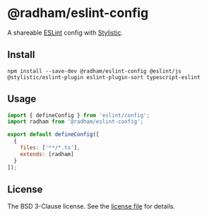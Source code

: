 @radham/eslint-config
=====================

A shareable [ESLint](https://eslint.org/) config with [Stylistic](https://eslint.style/).

Install
-------

```shell
npm install --save-dev @radham/eslint-config @eslint/js @stylistic/eslint-plugin eslint-plugin-sort typescript-eslint
```

Usage
-----

```javascript
import { defineConfig } from 'eslint/config';
import radham from '@radham/eslint-config';

export default defineConfig([
  {
    files: ['**/*.ts'],
    extends: [radham]
  }
]);
```

License
-------

The BSD 3-Clause license. See the [license file](LICENSE) for details.
